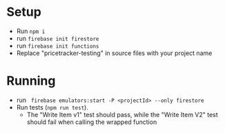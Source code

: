 # Setup
- Run `npm i`
- run `firebase init firestore`
- run `firebase init functions`
- Replace "pricetracker-testing" in source files with your project name

# Running
- run ` firebase emulators:start -P <projectId> --only firestore`
- Run tests (`npm run test`). 
	- The "Write Item v1" test should pass, while the "Write Item V2" test should fail when calling the wrapped function